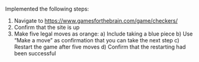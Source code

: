 Implemented the following steps:
1. Navigate to https://www.gamesforthebrain.com/game/checkers/
2. Confirm that the site is up
3. Make five legal moves as orange:
a) Include taking a blue piece
b) Use “Make a move” as confirmation that you can take the next step
c) Restart the game after five moves
d) Confirm that the restarting had been successful
